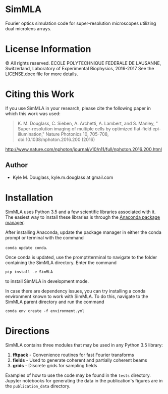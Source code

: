 # SimMLA

Fourier optics simulation code for super-resolution microscopes
utilizing dual microlens arrays.

# License Information

© All rights reserved. ECOLE POLYTECHNIQUE FEDERALE DE LAUSANNE,
Switzerland, Laboratory of Experimental Biophysics, 2016-2017
See the LICENSE.docx file for more details.

# Citing this Work

If you use SimMLA in your research, please cite the following paper in
which this work was used:

> K. M. Douglass, C. Sieben, A. Archetti, A. Lambert, and S. Manley, " Super-resolution imaging of multiple cells by optimized flat-field epi-illumination," Nature Photonics 10, 705-708, doi:10.1038/nphoton.2016.200 (2016)

<a href="http://www.nature.com/nphoton/journal/v10/n11/full/nphoton.2016.200.html">http://www.nature.com/nphoton/journal/v10/n11/full/nphoton.2016.200.html</a>

## Author

- Kyle M. Douglass, kyle.m.douglass at gmail.com

# Installation

SimMLA uses Python 3.5 and a few scientific libraries associated with
it. The easiest way to install these libraries is through the
[Anaconda package manager](https://www.continuum.io/downloads).

After installing Anaconda, update the package manager in either the
conda prompt or terminal with the command

`conda update conda`.

Once conda is updated, use the prompt/terminal to navigate to the
folder containing the SimMLA directory. Enter the command

`pip install -e SimMLA`

to install SimMLA in development mode.

In case there are dependency issues, you can try installing a conda
environment known to work with SimMLA. To do this, navigate to the
SimMLA parent directory and run the command

`conda env create -f environment.yml`

# Directions

SimMLA contains three modules that may be used in any Python 3.5
library:

1. **fftpack** - Convenience routines for fast Fourier transforms
2. **fields** - Used to generate coherent and partially coherent beams
3. **grids**  - Discrete grids for sampling fields

Examples of how to use the code may be found in the `tests` directory.
Jupyter notebooks for generating the data in the publication's figures
are in the `publication_data` directory.
